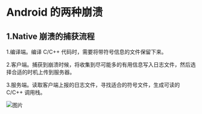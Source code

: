 # Android 的两种崩溃

## 1.Native 崩溃的捕获流程

1.编译端。编译 C/C++ 代码时，需要将带符号信息的文件保留下来。

2.客户端。捕获到崩溃时候，将收集到尽可能多的有用信息写入日志文件，然后选择合适的时机上传到服务器。

3.服务端。读取客户端上报的日志文件，寻找适合的符号文件，生成可读的 C/C++ 调用栈。

![图片](https://uploader.shimo.im/f/TYmrknvR90kZxZkL.png!thumbnail)

